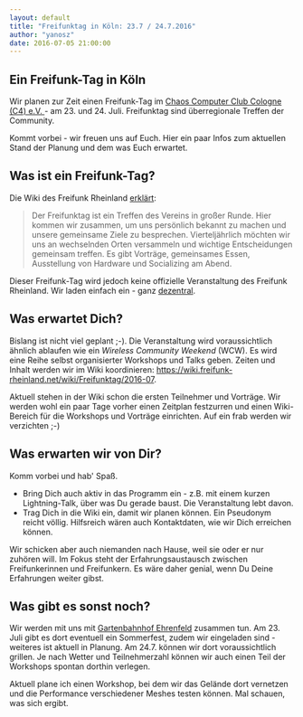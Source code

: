 ```yaml
---
layout: default
title: "Freifunktag in Köln: 23.7 / 24.7.2016"
author: "yanosz"
date: 2016-07-05 21:00:00
---
```

## Ein Freifunk-Tag in Köln

Wir planen zur Zeit einen Freifunk-Tag im <a href="http://koeln.ccc.de/c4/faq/index.xml#anreise">Chaos Computer Club Cologne (C4) e.V. </a>- am 23. und 24. Juli.
Freifunktag sind überregionale Treffen der Community.

Kommt vorbei - wir freuen uns auf Euch. Hier ein paar Infos zum aktuellen Stand der Planung und dem was Euch erwartet.

<!--break-->

## Was ist ein Freifunk-Tag?

Die Wiki des Freifunk Rheinland <a href= "https://wiki.freifunk-rheinland.net/wiki/Freifunktag"> erklärt</a>:

> Der Freifunktag ist ein Treffen des Vereins in großer Runde. Hier kommen wir zusammen, um uns persönlich bekannt zu machen und unsere gemeinsame Ziele zu besprechen. 
> Vierteljährlich möchten wir uns an wechselnden Orten versammeln und wichtige Entscheidungen gemeinsam treffen. Es gibt Vorträge, gemeinsames Essen, Ausstellung von
> Hardware und Socializing am Abend.

Dieser Freifunk-Tag wird jedoch keine offizielle Veranstaltung des Freifunk Rheinland. Wir laden einfach ein - ganz <a href="/2016/05/Seid_dezentral/">dezentral</a>.

## Was erwartet Dich?

Bislang ist nicht viel geplant ;-). Die Veranstaltung wird voraussichtlich ähnlich ablaufen wie ein *Wireless Community Weekend* (WCW). Es wird eine Reihe selbst organisierter Workshops und Talks geben. Zeiten und Inhalt werden wir im Wiki koordinieren: <a href="https://wiki.freifunk-rheinland.net/wiki/Freifunktag/2016-07">https://wiki.freifunk-rheinland.net/wiki/Freifunktag/2016-07</a>.

Aktuell stehen in der Wiki schon die ersten Teilnehmer und Vorträge. Wir werden wohl ein paar Tage vorher einen Zeitplan festzurren und einen Wiki-Bereich für die Workshops und Vorträge einrichten. Auf ein frab werden wir verzichten ;-)

## Was erwarten wir von Dir?

Komm vorbei und hab' Spaß.

- Bring Dich auch aktiv in das Programm ein - z.B. mit einem kurzen Lightning-Talk, über was Du gerade baust. Die Veranstaltung lebt davon.
- Trag Dich in die Wiki ein, damit wir planen können. Ein Pseudonym reicht völlig. Hilfsreich wären auch Kontaktdaten, wie wir Dich erreichen können.

Wir schicken aber auch niemanden nach Hause, weil sie oder er nur zuhören will. Im Fokus steht der Erfahrungsaustausch zwischen Freifunkerinnen und Freifunkern. Es wäre daher genial, wenn Du Deine Erfahrungen weiter gibst. 

## Was gibt es sonst noch?

Wir werden mit uns mit <a href="http://www.gartenwerkstadt-ehrenfeld.de/gartenbahnhof-ehrenfeld/">Gartenbahnhof Ehrenfeld</a> zusammen tun. Am 23. Juli gibt es dort eventuell ein Sommerfest, zudem wir eingeladen sind - weiteres ist aktuell in Planung. Am 24.7. können wir dort voraussichtlich grillen. Je nach Wetter und Teilnehmerzahl können wir auch einen Teil der Workshops spontan dorthin verlegen.

Aktuell plane ich einen Workshop, bei dem wir das Gelände dort vernetzen und die Performance verschiedener Meshes testen können. Mal schauen, was sich ergibt.

